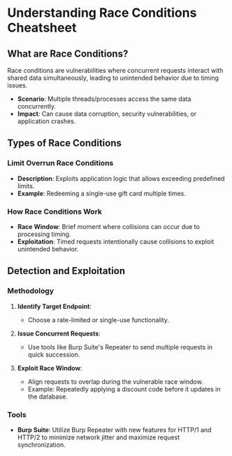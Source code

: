 # Understanding Race Conditions Cheatsheet

## What are Race Conditions?

Race conditions are vulnerabilities where concurrent requests interact with shared data simultaneously, leading to unintended behavior due to timing issues.

- **Scenario**: Multiple threads/processes access the same data concurrently.
- **Impact**: Can cause data corruption, security vulnerabilities, or application crashes.

## Types of Race Conditions

### Limit Overrun Race Conditions

- **Description**: Exploits application logic that allows exceeding predefined limits.
- **Example**: Redeeming a single-use gift card multiple times.

### How Race Conditions Work

- **Race Window**: Brief moment where collisions can occur due to processing timing.
- **Exploitation**: Timed requests intentionally cause collisions to exploit unintended behavior.

## Detection and Exploitation

### Methodology

1. **Identify Target Endpoint**:
   - Choose a rate-limited or single-use functionality.

2. **Issue Concurrent Requests**:
   - Use tools like Burp Suite's Repeater to send multiple requests in quick succession.

3. **Exploit Race Window**:
   - Align requests to overlap during the vulnerable race window.
   - Example: Repeatedly applying a discount code before it updates in the database.

### Tools

- **Burp Suite**: Utilize Burp Repeater with new features for HTTP/1 and HTTP/2 to minimize network jitter and maximize request synchronization.

